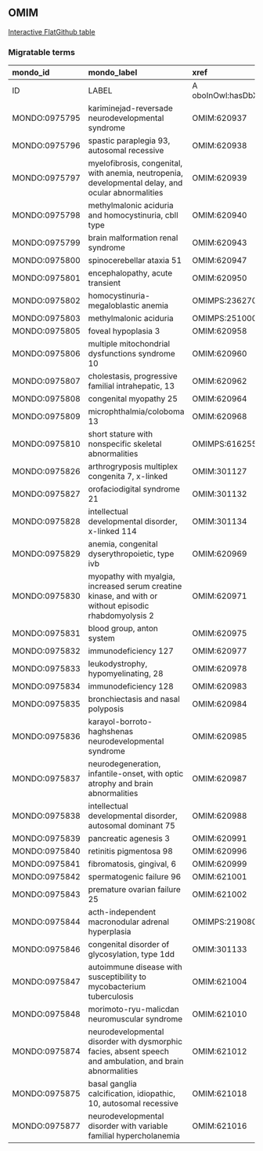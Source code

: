 ## OMIM
[Interactive FlatGithub table](https://flatgithub.com/monarch-initiative/mondo-ingest?filename=src/ontology/slurp/omim.tsv)

### Migratable terms
| mondo_id      | mondo_label                                                                                               | xref                 | xref_source                | original_label                                                                                            | definition    | parents       |
|:--------------|:----------------------------------------------------------------------------------------------------------|:---------------------|:---------------------------|:----------------------------------------------------------------------------------------------------------|:--------------|:--------------|
| ID            | LABEL                                                                                                     | A oboInOwl:hasDbXref | >A oboInOwl:source SPLIT=| |                                                                                                           | A IAO:0000115 | SC %          |
| MONDO:0975795 | kariminejad-reversade neurodevelopmental syndrome                                                         | OMIM:620937          | MONDO:equivalentTo         | kariminejad-reversade neurodevelopmental syndrome                                                         |               |               |
| MONDO:0975796 | spastic paraplegia 93, autosomal recessive                                                                | OMIM:620938          | MONDO:equivalentTo         | spastic paraplegia 93, autosomal recessive                                                                |               | MONDO:0019064 |
| MONDO:0975797 | myelofibrosis, congenital, with anemia, neutropenia, developmental delay, and ocular abnormalities        | OMIM:620939          | MONDO:equivalentTo         | myelofibrosis, congenital, with anemia, neutropenia, developmental delay, and ocular abnormalities        |               |               |
| MONDO:0975798 | methylmalonic aciduria and homocystinuria, cbll type                                                      | OMIM:620940          | MONDO:equivalentTo         | methylmalonic aciduria and homocystinuria, cbll type                                                      |               | MONDO:0016826 |
| MONDO:0975799 | brain malformation renal syndrome                                                                         | OMIM:620943          | MONDO:equivalentTo         | brain malformation renal syndrome                                                                         |               |               |
| MONDO:0975800 | spinocerebellar ataxia 51                                                                                 | OMIM:620947          | MONDO:equivalentTo         | spinocerebellar ataxia 51                                                                                 |               | MONDO:0020380 |
| MONDO:0975801 | encephalopathy, acute transient                                                                           | OMIM:620950          | MONDO:equivalentTo         | encephalopathy, acute transient                                                                           |               |               |
| MONDO:0975802 | homocystinuria-megaloblastic anemia                                                                       | OMIMPS:236270        | MONDO:equivalentTo         | Homocystinuria-megaloblastic anemia                                                                       |               |               |
| MONDO:0975803 | methylmalonic aciduria                                                                                    | OMIMPS:251000        | MONDO:equivalentTo         | Methylmalonic aciduria                                                                                    |               |               |
| MONDO:0975805 | foveal hypoplasia 3                                                                                       | OMIM:620958          | MONDO:equivalentTo         | foveal hypoplasia 3                                                                                       |               | MONDO:0044203 |
| MONDO:0975806 | multiple mitochondrial dysfunctions syndrome 10                                                           | OMIM:620960          | MONDO:equivalentTo         | multiple mitochondrial dysfunctions syndrome 10                                                           |               | MONDO:0017338 |
| MONDO:0975807 | cholestasis, progressive familial intrahepatic, 13                                                        | OMIM:620962          | MONDO:equivalentTo         | cholestasis, progressive familial intrahepatic, 13                                                        |               | MONDO:0015762 |
| MONDO:0975808 | congenital myopathy 25                                                                                    | OMIM:620964          | MONDO:equivalentTo         | congenital myopathy 25                                                                                    |               | MONDO:0019952 |
| MONDO:0975809 | microphthalmia/coloboma 13                                                                                | OMIM:620968          | MONDO:equivalentTo         | microphthalmia/coloboma 13                                                                                |               | MONDO:0000170 |
| MONDO:0975810 | short stature with nonspecific skeletal abnormalities                                                     | OMIMPS:616255        | MONDO:equivalentTo         | Short stature with nonspecific skeletal abnormalities                                                     |               |               |
| MONDO:0975826 | arthrogryposis multiplex congenita 7, x-linked                                                            | OMIM:301127          | MONDO:equivalentTo         | arthrogryposis multiplex congenita 7, X-linked                                                            |               | MONDO:0015168 |
| MONDO:0975827 | orofaciodigital syndrome 21                                                                               | OMIM:301132          | MONDO:equivalentTo         | orofaciodigital syndrome 21                                                                               |               | MONDO:0015375 |
| MONDO:0975828 | intellectual developmental disorder, x-linked 114                                                         | OMIM:301134          | MONDO:equivalentTo         | intellectual developmental disorder, X-linked 114                                                         |               | MONDO:0019181 |
| MONDO:0975829 | anemia, congenital dyserythropoietic, type ivb                                                            | OMIM:620969          | MONDO:equivalentTo         | anemia, congenital dyserythropoietic, type ivb                                                            |               | MONDO:0019403 |
| MONDO:0975830 | myopathy with myalgia, increased serum creatine kinase, and with or without episodic rhabdomyolysis 2     | OMIM:620971          | MONDO:equivalentTo         | myopathy with myalgia, increased serum creatine kinase, and with or without episodic rhabdomyolysis 2     |               |               |
| MONDO:0975831 | blood group, anton system                                                                                 | OMIM:620975          | MONDO:equivalentTo         | blood group, anton system                                                                                 |               |               |
| MONDO:0975832 | immunodeficiency 127                                                                                      | OMIM:620977          | MONDO:equivalentTo         | immunodeficiency 127                                                                                      |               | MONDO:0021094 |
| MONDO:0975833 | leukodystrophy, hypomyelinating, 28                                                                       | OMIM:620978          | MONDO:equivalentTo         | leukodystrophy, hypomyelinating, 28                                                                       |               | MONDO:0019046 |
| MONDO:0975834 | immunodeficiency 128                                                                                      | OMIM:620983          | MONDO:equivalentTo         | immunodeficiency 128                                                                                      |               |               |
| MONDO:0975835 | bronchiectasis and nasal polyposis                                                                        | OMIM:620984          | MONDO:equivalentTo         | bronchiectasis and nasal polyposis                                                                        |               |               |
| MONDO:0975836 | karayol-borroto-haghshenas neurodevelopmental syndrome                                                    | OMIM:620985          | MONDO:equivalentTo         | karayol-borroto-haghshenas neurodevelopmental syndrome                                                    |               |               |
| MONDO:0975837 | neurodegeneration, infantile-onset, with optic atrophy and brain abnormalities                            | OMIM:620987          | MONDO:equivalentTo         | neurodegeneration, infantile-onset, with optic atrophy and brain abnormalities                            |               |               |
| MONDO:0975838 | intellectual developmental disorder, autosomal dominant 75                                                | OMIM:620988          | MONDO:equivalentTo         | intellectual developmental disorder, autosomal dominant 75                                                |               | MONDO:0100172 |
| MONDO:0975839 | pancreatic agenesis 3                                                                                     | OMIM:620991          | MONDO:equivalentTo         | pancreatic agenesis 3                                                                                     |               | MONDO:0009832 |
| MONDO:0975840 | retinitis pigmentosa 98                                                                                   | OMIM:620996          | MONDO:equivalentTo         | retinitis pigmentosa 98                                                                                   |               | MONDO:0019200 |
| MONDO:0975841 | fibromatosis, gingival, 6                                                                                 | OMIM:620999          | MONDO:equivalentTo         | fibromatosis, gingival, 6                                                                                 |               | MONDO:0016070 |
| MONDO:0975842 | spermatogenic failure 96                                                                                  | OMIM:621001          | MONDO:equivalentTo         | spermatogenic failure 96                                                                                  |               | MONDO:0004983 |
| MONDO:0975843 | premature ovarian failure 25                                                                              | OMIM:621002          | MONDO:equivalentTo         | premature ovarian failure 25                                                                              |               | MONDO:0019852 |
| MONDO:0975844 | acth-independent macronodular adrenal hyperplasia                                                         | OMIMPS:219080        | MONDO:equivalentTo         | ACTH-independent macronodular adrenal hyperplasia                                                         |               |               |
| MONDO:0975846 | congenital disorder of glycosylation, type 1dd                                                            | OMIM:301133          | MONDO:equivalentTo         | congenital disorder of glycosylation, type 1dd                                                            |               |               |
| MONDO:0975847 | autoimmune disease with susceptibility to mycobacterium tuberculosis                                      | OMIM:621004          | MONDO:equivalentTo         | autoimmune disease with susceptibility to mycobacterium tuberculosis                                      |               |               |
| MONDO:0975848 | morimoto-ryu-malicdan neuromuscular syndrome                                                              | OMIM:621010          | MONDO:equivalentTo         | morimoto-ryu-malicdan neuromuscular syndrome                                                              |               |               |
| MONDO:0975874 | neurodevelopmental disorder with dysmorphic facies, absent speech and ambulation, and brain abnormalities | OMIM:621012          | MONDO:equivalentTo         | neurodevelopmental disorder with dysmorphic facies, absent speech and ambulation, and brain abnormalities |               |               |
| MONDO:0975875 | basal ganglia calcification, idiopathic, 10, autosomal recessive                                          | OMIM:621018          | MONDO:equivalentTo         | basal ganglia calcification, idiopathic, 10, autosomal recessive                                          |               | MONDO:0008947 |
| MONDO:0975877 | neurodevelopmental disorder with variable familial hypercholanemia                                        | OMIM:621016          | MONDO:equivalentTo         | neurodevelopmental disorder with variable familial hypercholanemia                                        |               |               |